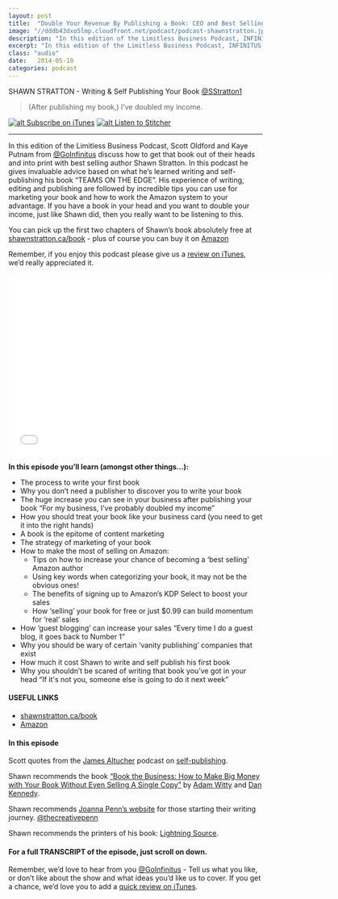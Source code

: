 ```yaml
---
layout: post
title:  "Double Your Revenue By Publishing a Book: CEO and Best Selling Author Shawn Stratton"
image: "//dddb43dxo5lmp.cloudfront.net/podcast/podcast-shawnstratton.jpg"
description: "In this edition of the Limitless Business Podcast, INFINITUS discuss how to get that book out of their heads and into print with best selling author Shawn Stratton. In this podcast he gives invaluable advice based on what he’s learned writing and self-publishing his book “TEAMS ON THE EDGE”. His experience of writing, editing and publishing are followed by incredible tips you can use for marketing your book and how to work the Amazon system to your advantage. If you have a book in your head and you want to double your income, just like Shawn did, then you really want to be listening to this." 
excerpt: "In this edition of the Limitless Business Podcast, INFINITUS discuss how to get that book out of their heads and into print with best selling author Shawn Stratton."
class: "audio"
date:   2014-05-10
categories: podcast
---
```


SHAWN STRATTON - Writing & Self Publishing Your Book [@SStratton1](http://twitter.com/sstratton1)

>(After publishing my book,) I’ve doubled my income.

[![alt Subscribe on iTunes](//dddb43dxo5lmp.cloudfront.net/podcast/Subscribe_on_iTunes_Badge_US-UK_110x40_0824.png "Subscribe on iTunes")](https://itunes.apple.com/us/podcast/double-your-revenue-by-publishing/id873320660?i=309694905&mt=2)
[![alt Listen to Stitcher](//cloudfront.assets.stitcher.com/promo.assets/stitcher-banner-120x90.jpg "Listen to Stitcher")](http://www.stitcher.com/s?eid=33754145&refid=stpr)

*****

In this edition of the Limitless Business Podcast, Scott Oldford and Kaye Putnam from [@GoInfinitus](http://twitter.com/goinfinitus) discuss how to get that book out of their heads and into print with best selling author Shawn Stratton. In this podcast he gives invaluable advice based on what he’s learned writing and self-publishing his book “TEAMS ON THE EDGE”. His experience of writing, editing and publishing are followed by incredible tips you can use for marketing your book and how to work the Amazon system to your advantage. If you have a book in your head and you want to double your income, just like Shawn did, then you really want to be listening to this.

You can pick up the first two chapters of Shawn’s book absolutely free at [shawnstratton.ca/book](http://www.shawnstratton.ca/book) - plus of course you can buy it on [Amazon](http://www.amazon.com/TEAMS-EDGE-STORIES-WILDERNESS-ECPEDITIONS-ebook/dp/B00J2ZGGDO/ref=sr_1_1?ie=UTF8&qid=1398725796&sr=8-1&keywords=shawn+stratton)

Remember, if you enjoy this podcast please give us a [review on iTunes](https://itunes.apple.com/us/podcast/limitless-business-podcast/id873320660?mt=2), we’d really appreciated it.

<iframe style="border: none" src="//html5-player.libsyn.com/embed/episode/id/2814544/height/360/width/640/theme/standard/direction/no/autoplay/no/autonext/no/thumbnail/yes/preload/no/no_addthis/no/" height="360" width="640" scrolling="no"  allowfullscreen webkitallowfullscreen mozallowfullscreen oallowfullscreen msallowfullscreen></iframe>


**In this episode you’ll learn (amongst other things…):**
  
- The process to write your first book
- Why you don’t need a publisher to discover you to write your book
- The huge increase you can see in your business after publishing your book “For my business, I’ve probably doubled my income”
- How you should treat your book like your business card (you need to get it into the right hands)
- A book is the epitome of content marketing
- The strategy of marketing of your book
- How to make the most of selling on Amazon:
  - Tips on how to increase your chance of becoming a ‘best selling’ Amazon author
  - Using key words when categorizing your book, it may not be the obvious ones!
  - The benefits of signing up to Amazon’s KDP Select to boost your sales
  - How ‘selling’ your book for free or just $0.99 can build momentum for ‘real’ sales
- How ‘guest blogging’ can increase your sales “Every time I do a guest blog, it goes back to Number 1”
- Why you should be wary of certain ‘vanity publishing’ companies that exist
- How much it cost Shawn to write and self publish his first book
- Why you shouldn’t be scared of writing that book you’ve got in your head “If it's not you, someone else is going to do it next week”

#### USEFUL LINKS
- [shawnstratton.ca/book](http://www.shawnstratton.ca/book)
- [Amazon](http://www.amazon.com/TEAMS-EDGE-STORIES-WILDERNESS-ECPEDITIONS-ebook/dp/B00J2ZGGDO/ref=sr_1_1?ie=UTF8&qid=1398725796&sr=8-1&keywords=shawn+stratton)

#### In this episode
Scott quotes from the [James Altucher](https://twitter.com/jaltucher) podcast on [self-publishing](http://www.jamesaltucher.com/2013/07/how-to-self-publish-a-bestseller-publishing-3-0/).

Shawn recommends the book [“Book the Business: How to Make Big Money with Your Book Without Even Selling A Single Copy”](http://www.amazon.com/Book-Business-Without-Selling-Single-ebook/dp/B00G5KOL5Y/ref=sr_1_1?ie=UTF8&qid=1398725748&sr=8-1&keywords=Book+the+Business%3A+How+to+Make+Big+Money+with+Your+Book+Without+Even+Selling+A+Single+Copy) by [Adam Witty](https://twitter.com/adamwitty) and [Dan Kennedy](https://twitter.com/theofficialgkic).

Shawn recommends [Joanna Penn’s website](http://www.thecreativepenn.com/) for those starting their writing journey. [@thecreativepenn](https://twitter.com/thecreativepenn) 

Shawn recommends the printers of his book: [Lightning Source](https://www1.lightningsource.com/default.aspx).
 

#### For a full TRANSCRIPT of the episode, just scroll on down.
 
Remember, we’d love to hear from you [@GoInfinitus](http://twitter.com/goinfinitus) - Tell us what you like, or don’t like about the show and what ideas you’d like us to cover. If you get a chance, we’d love you to add a [quick review on iTunes](https://itunes.apple.com/us/podcast/limitless-business-podcast/id873320660?mt=2).